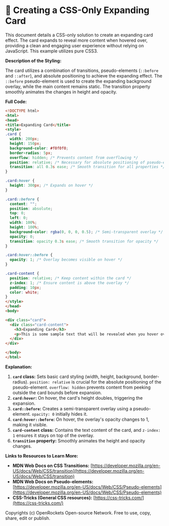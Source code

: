 # 🐞 Creating a CSS-Only Expanding Card


This document details a CSS-only solution to create an expanding card effect.  The card expands to reveal more content when hovered over, providing a clean and engaging user experience without relying on JavaScript.  This example utilizes pure CSS3.

**Description of the Styling:**

The card utilizes a combination of transitions, pseudo-elements (`::before` and `::after`), and absolute positioning to achieve the expanding effect. The `::before` pseudo-element is used to create the expanding background overlay, while the main content remains static.  The transition property smoothly animates the changes in height and opacity.

**Full Code:**

```html
<!DOCTYPE html>
<html>
<head>
<title>Expanding Card</title>
<style>
.card {
  width: 200px;
  height: 150px;
  background-color: #f0f0f0;
  border-radius: 5px;
  overflow: hidden; /* Prevents content from overflowing */
  position: relative; /* Necessary for absolute positioning of pseudo-element */
  transition: all 0.3s ease; /* Smooth transition for all properties */
}

.card:hover {
  height: 300px; /* Expands on hover */
}

.card::before {
  content: "";
  position: absolute;
  top: 0;
  left: 0;
  width: 100%;
  height: 100%;
  background-color: rgba(0, 0, 0, 0.5); /* Semi-transparent overlay */
  opacity: 0;
  transition: opacity 0.3s ease; /* Smooth transition for opacity */
}

.card:hover::before {
  opacity: 1; /* Overlay becomes visible on hover */
}

.card-content {
  position: relative; /* Keep content within the card */
  z-index: 1; /* Ensure content is above the overlay */
  padding: 10px;
  color: white;
}
</style>
</head>
<body>

<div class="card">
  <div class="card-content">
    <h3>Expanding Card</h3>
    <p>This is some sample text that will be revealed when you hover over the card.</p>
  </div>
</div>

</body>
</html>
```

**Explanation:**

1. **`card` class:** Sets basic card styling (width, height, background, border-radius). `position: relative` is crucial for the absolute positioning of the pseudo-element.  `overflow: hidden` prevents content from peeking outside the card bounds before expansion.
2. **`card:hover`:**  On hover, the card's height doubles, triggering the expansion.
3. **`card::before`:** Creates a semi-transparent overlay using a pseudo-element.  `opacity: 0` initially hides it.
4. **`card:hover::before`:** On hover, the overlay's opacity changes to 1, making it visible.
5. **`card-content` class:** Contains the text content of the card, and `z-index: 1` ensures it stays on top of the overlay.
6. **`transition` property:**  Smoothly animates the height and opacity changes.


**Links to Resources to Learn More:**

* **MDN Web Docs on CSS Transitions:** [https://developer.mozilla.org/en-US/docs/Web/CSS/transition](https://developer.mozilla.org/en-US/docs/Web/CSS/transition)
* **MDN Web Docs on Pseudo-elements:** [https://developer.mozilla.org/en-US/docs/Web/CSS/Pseudo-elements](https://developer.mozilla.org/en-US/docs/Web/CSS/Pseudo-elements)
* **CSS-Tricks (General CSS resources):** [https://css-tricks.com/](https://css-tricks.com/)


Copyrights (c) OpenRockets Open-source Network. Free to use, copy, share, edit or publish.

